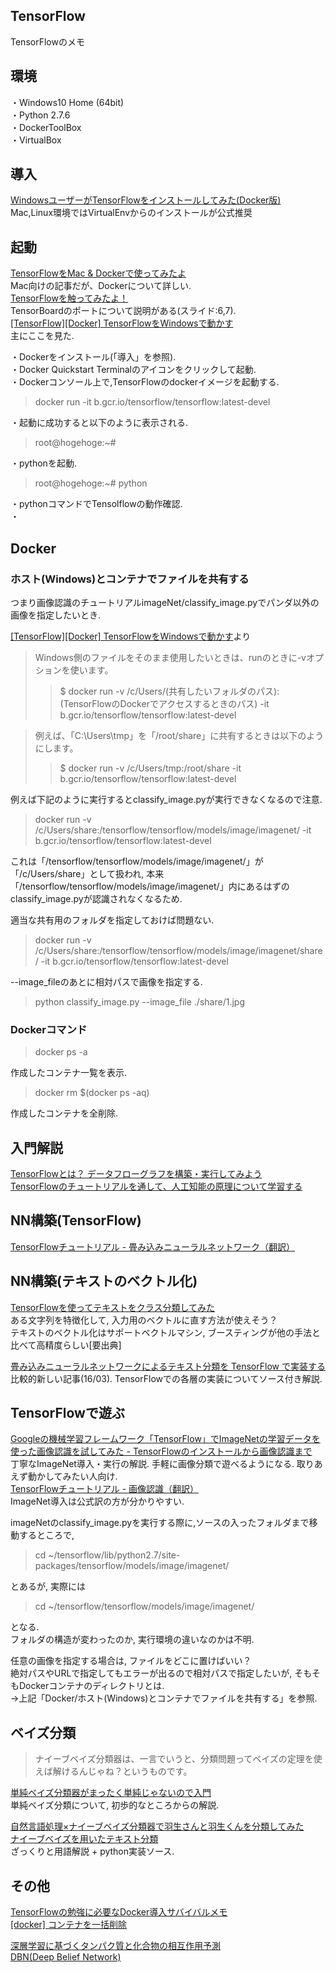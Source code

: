## TensorFlow
TensorFlowのメモ  
  
環境  
--
・Windows10 Home (64bit)  
・Python 2.7.6  
・DockerToolBox  
・VirtualBox  
  
導入
--
[WindowsユーザーがTensorFlowをインストールしてみた(Docker版)](http://yaju3d.hatenablog.jp/entry/2016/04/07/011033)  
Mac,Linux環境ではVirtualEnvからのインストールが公式推奨  
  
起動
--
[TensorFlowをMac & Dockerで使ってみたよ](http://qiita.com/yanosen_jp/items/41938cc361c9e7c83acc)  
Mac向けの記事だが、Dockerについて詳しい.  
[TensorFlowを触ってみたよ！](http://www.slideshare.net/satoshinoda792/tensorflow-56455816)  
TensorBoardのポートについて説明がある(スライド:6,7).  
[[TensorFlow][Docker] TensorFlowをWindowsで動かす](http://scriptlife.hacca.jp/contents/programming/2016/08/11/post-1698/)  
主にここを見た.
  
・Dockerをインストール(「導入」を参照).  
・Docker Quickstart Terminalのアイコンをクリックして起動.  
・Dockerコンソール上で,TensorFlowのdockerイメージを起動する.
>docker run -it b.gcr.io/tensorflow/tensorflow:latest-devel 
  
・起動に成功すると以下のように表示される.
>root@hogehoge:~#  
  
・pythonを起動. 
>root@hogehoge:~# python
   
・pythonコマンドでTensolflowの動作確認.  
・

Docker
--
### ホスト(Windows)とコンテナでファイルを共有する
つまり画像認識のチュートリアルimageNet/classify_image.pyでパンダ以外の画像を指定したいとき.  
  
[[TensorFlow][Docker] TensorFlowをWindowsで動かす](http://scriptlife.hacca.jp/contents/programming/2016/08/11/post-1698/)より  
>Windows側のファイルをそのまま使用したいときは、runのときに-vオプションを使います。
>>$ docker run -v /c/Users/(共有したいフォルダのパス):(TensorFlowのDockerでアクセスするときのパス) -it b.gcr.io/tensorflow/tensorflow:latest-devel
  
>例えば、「C:\Users\tmp」を「/root/share」に共有するときは以下のようにします。
>>$ docker run -v /c/Users/tmp:/root/share -it b.gcr.io/tensorflow/tensorflow:latest-devel
  
例えば下記のように実行するとclassify_image.pyが実行できなくなるので注意.  
>docker run -v /c/Users/share:/tensorflow/tensorflow/models/image/imagenet/ -it b.gcr.io/tensorflow/tensorflow:latest-devel
  
これは「/tensorflow/tensorflow/models/image/imagenet/」が「/c/Users/share」として扱われ,   本来「/tensorflow/tensorflow/models/image/imagenet/」内にあるはずのclassify_image.pyが認識されなくなるため.  
  
適当な共有用のフォルダを指定しておけば問題ない.  
>docker run -v /c/Users/share:/tensorflow/tensorflow/models/image/imagenet/share/ -it b.gcr.io/tensorflow/tensorflow:latest-devel
  
--image_fileのあとに相対パスで画像を指定する.
>python classify_image.py --image_file ./share/1.jpg
  
### Dockerコマンド
>docker ps -a  
  
作成したコンテナ一覧を表示.  
  
>docker rm $(docker ps -aq)  
  
作成したコンテナを全削除.  
  
入門解説
--
[TensorFlowとは？ データフローグラフを構築・実行してみよう](http://www.buildinsider.net/small/booktensorflow/0001)  
[TensorFlowのチュートリアルを通して、人工知能の原理について学習する](http://qiita.com/jintaka1989/items/3b70b5c5541620536fa2)  

  
NN構築(TensorFlow)
--
[TensorFlowチュートリアル - 畳み込みニューラルネットワーク（翻訳）](http://qiita.com/KojiOhki/items/e218f36840df10ae358d)  
  
NN構築(テキストのベクトル化)
--
[TensorFlowを使ってテキストをクラス分類してみた](http://www.slideshare.net/YuyaKato3/tensorflow-58795721)  
ある文字列を特徴化して, 入力用のベクトルに直す方法が使えそう？  
テキストのベクトル化はサポートベクトルマシン, ブースティングが他の手法と比べて高精度らしい[要出典]  
  
[畳み込みニューラルネットワークによるテキスト分類を TensorFlow で実装する](http://tkengo.github.io/blog/2016/03/14/text-classification-by-cnn/)  
比較的新しい記事(16/03). TensorFlowでの各層の実装についてソース付き解説.  
  
TensorFlowで遊ぶ
--
[Googleの機械学習フレームワーク「TensorFlow」でImageNetの学習データを使った画像認識を試してみた - TensorFlowのインストールから画像認識まで](http://qiita.com/nkjm/items/a2dada74d48b29f0e5f4)  
丁寧なImageNet導入・実行の解説. 手軽に画像分類で遊べるようになる. 取りあえず動かしてみたい人向け.  
[TensorFlowチュートリアル - 画像認識（翻訳）](http://qiita.com/KojiOhki/items/dab6922b6cd7b990c002)  
ImageNet導入は公式訳の方が分かりやすい.  
  
imageNetのclassify_image.pyを実行する際に,ソースの入ったフォルダまで移動するところで,  
>cd ~/tensorflow/lib/python2.7/site-packages/tensorflow/models/image/imagenet/
  
とあるが, 実際には  
>cd ~/tensorflow/tensorflow/models/image/imagenet/
  
となる.  
フォルダの構造が変わったのか, 実行環境の違いなのかは不明.  
  
任意の画像を指定する場合は, ファイルをどこに置けばいい？  
絶対パスやURLで指定してもエラーが出るので相対パスで指定したいが, そもそもDockerコンテナのディレクトリとは.  
->上記「Docker/ホスト(Windows)とコンテナでファイルを共有する」を参照.  
  
ベイズ分類
--
>ナイーブベイズ分類器は、一言でいうと、分類問題ってベイズの定理を使えば解けるんじゃね？というものです。  
  
[単純ベイズ分類器がまったく単純じゃないので入門](https://hogehuga.com/post-563/)  
単純ベイズ分類について, 初歩的なところからの解説.  
  
[自然言語処理×ナイーブベイズ分類器で羽生さんと羽生くんを分類してみた](http://qiita.com/tmnck/items/175787ed94ae3eb62616)  
[ナイーブベイズを用いたテキスト分類](http://aidiary.hatenablog.com/entry/20100613/1276389337)  
ざっくりと用語解説 + python実装ソース.  
  
その他
--
[TensorFlowの勉強に必要なDocker導入サバイバルメモ](http://itsukara.hateblo.jp/entry/2016/05/31/024632)  
[[docker] コンテナを一括削除](http://qiita.com/ozdev/items/9e2090da22ffd6c7ad2a)  
  
[深層学習に基づくタンパク質と化合物の相互作用予測](https://www.ipsj.or.jp/award/9faeag0000004emc-att/4B-07.pdf)  
[DBN(Deep Belief Network)](http://qiita.com/t_Signull/items/f776aecb4909b7c5c116)  
